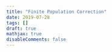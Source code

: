 ```yaml
---
title: "Finite Population Correction"
date: 2019-07-28
tags: []
draft: true
mathjax: true
disableComments: false
---
```

